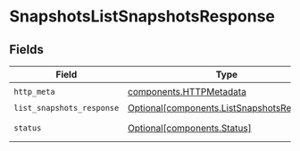 # SnapshotsListSnapshotsResponse


## Fields

| Field                                                                                          | Type                                                                                           | Required                                                                                       | Description                                                                                    |
| ---------------------------------------------------------------------------------------------- | ---------------------------------------------------------------------------------------------- | ---------------------------------------------------------------------------------------------- | ---------------------------------------------------------------------------------------------- |
| `http_meta`                                                                                    | [components.HTTPMetadata](../../models/components/httpmetadata.md)                             | :heavy_check_mark:                                                                             | N/A                                                                                            |
| `list_snapshots_response`                                                                      | [Optional[components.ListSnapshotsResponse]](../../models/components/listsnapshotsresponse.md) | :heavy_minus_sign:                                                                             | OK                                                                                             |
| `status`                                                                                       | [Optional[components.Status]](../../models/components/status.md)                               | :heavy_minus_sign:                                                                             | INVALID_ARGUMENT: The request is invalid.                                                      |